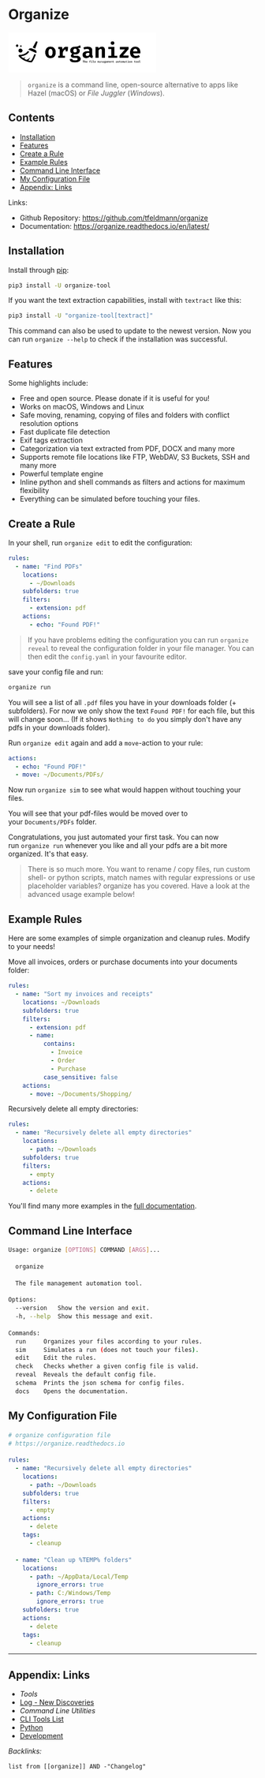 # Organize

![Pasted image 20220812155046.png](_assets/Pasted%20image%2020220812155046.png)

 > 
 > `organize` is a command line, open-source alternative to apps like Hazel (macOS) or *File Juggler* (*Windows*).

## Contents

* [Installation](organize.md#installation)
* [Features](organize.md#features)
* [Create a Rule](organize.md#create-a-rule)
* [Example Rules](organize.md#example-rules)
* [Command Line Interface](organize.md#command-line-interface)
* [My Configuration File](organize.md#my-configuration-file)
* [Appendix: Links](organize.md#appendix-links)

Links: 

* Github Repository: <https://github.com/tfeldmann/organize>
* Documentation: <https://organize.readthedocs.io/en/latest/>

## Installation

Install through [pip](../Package%20Managers/Python%20-%20pip.md):

````bash
pip3 install -U organize-tool
````

If you want the text extraction capabilities, install with `textract` like this:

````bash
pip3 install -U "organize-tool[textract]"
````

This command can also be used to update to the newest version. Now you can run `organize --help` to check if the installation was successful.

## Features

Some highlights include:

* Free and open source. Please donate if it is useful for you!
* Works on macOS, Windows and Linux
* Safe moving, renaming, copying of files and folders with conflict resolution options
* Fast duplicate file detection
* Exif tags extraction
* Categorization via text extracted from PDF, DOCX and many more
* Supports remote file locations like FTP, WebDAV, S3 Buckets, SSH and many more
* Powerful template engine
* Inline python and shell commands as filters and actions for maximum flexibility
* Everything can be simulated before touching your files.

## Create a Rule

In your shell, run `organize edit` to edit the configuration:

````yaml
rules:
  - name: "Find PDFs"
    locations:
      - ~/Downloads
    subfolders: true
    filters:
      - extension: pdf
    actions:
      - echo: "Found PDF!"
````

 > 
 > If you have problems editing the configuration you can run `organize reveal` to reveal the configuration folder in your file manager. You can then edit the `config.yaml` in your favourite editor.

save your config file and run:

````sh
organize run
````

You will see a list of all `.pdf` files you have in your downloads folder (+ subfolders). For now we only show the text `Found PDF!` for each file, but this will change soon... (If it shows `Nothing to do` you simply don't have any pdfs in your downloads folder).

Run `organize edit` again and add a `move`-action to your rule:

````yml
actions:
  - echo: "Found PDF!"
  - move: ~/Documents/PDFs/
````

Now run `organize sim` to see what would happen without touching your files.

You will see that your pdf-files would be moved over to your `Documents/PDFs` folder.

Congratulations, you just automated your first task. You can now run `organize run` whenever you like and all your pdfs are a bit more organized. It's that easy.

 > 
 > There is so much more. You want to rename / copy files, run custom shell- or python scripts, match names with regular expressions or use placeholder variables? organize has you covered. Have a look at the advanced usage example below!

## Example Rules

Here are some examples of simple organization and cleanup rules. Modify to your needs!

Move all invoices, orders or purchase documents into your documents folder:

````yaml
rules:
  - name: "Sort my invoices and receipts"
    locations: ~/Downloads
    subfolders: true
    filters:
      - extension: pdf
      - name:
          contains:
            - Invoice
            - Order
            - Purchase
          case_sensitive: false
    actions:
      - move: ~/Documents/Shopping/
````

Recursively delete all empty directories:

````yaml
rules:
  - name: "Recursively delete all empty directories"
    locations:
      - path: ~/Downloads
    subfolders: true
    filters:
      - empty
    actions:
      - delete
````

You'll find many more examples in the [full documentation](https://tfeldmann.github.io/organize).

## Command Line Interface

````sh
Usage: organize [OPTIONS] COMMAND [ARGS]...

  organize

  The file management automation tool.

Options:
  --version   Show the version and exit.
  -h, --help  Show this message and exit.

Commands:
  run     Organizes your files according to your rules.
  sim     Simulates a run (does not touch your files).
  edit    Edit the rules.
  check   Checks whether a given config file is valid.
  reveal  Reveals the default config file.
  schema  Prints the json schema for config files.
  docs    Opens the documentation.
````

## My Configuration File

````yaml
# organize configuration file
# https://organize.readthedocs.io

rules:
  - name: "Recursively delete all empty directories"
    locations:
      - path: ~/Downloads
    subfolders: true
    filters:
      - empty
    actions:
      - delete
    tags:
      - cleanup

  - name: "Clean up %TEMP% folders"
    locations:
      - path: ~/AppData/Local/Temp
        ignore_errors: true
      - path: C:/Windows/Temp
        ignore_errors: true
    subfolders: true
    actions:
      - delete
    tags:
      - cleanup
````

---

## Appendix: Links

* *Tools*
* [Log - New Discoveries](../../../../2-Areas/Logs/Log%20-%20New%20Discoveries.md)
* *Command Line Utilities*
* [CLI Tools List](../../../../2-Areas/Lists/CLI%20Tools%20List.md)
* [Python](../../../../2-Areas/Code/Python/Python.md)
* [Development](../../../../2-Areas/MOCs/Development.md)

*Backlinks:*

````dataview
list from [[organize]] AND -"Changelog"
````
